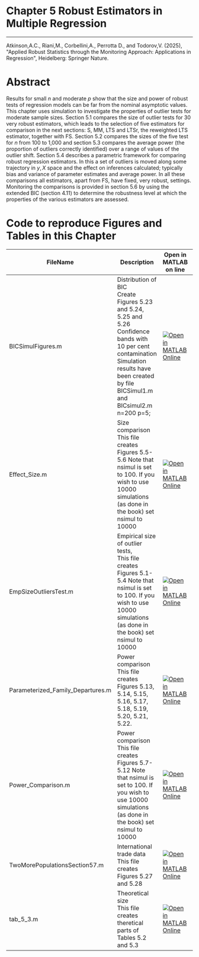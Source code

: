 # Chapter 5 Robust Estimators in Multiple Regression


---
Atkinson,A.C., Riani,M., Corbellini,A., Perrotta D., and Todorov,V. (2025), "Applied Robust Statistics through the Monitoring Approach: 
Applications in Regression", Heidelberg: Springer Nature.

# Abstract

Results for small $n$ and moderate $p$ show that the size and power of robust tests of regression models can be far from the nominal asymptotic values. This chapter uses simulation to investigate the properties of outlier tests  for moderate sample sizes. Section 5.1 compares the size of outlier tests for 30 very robust estimators, which leads to the selection of five  estimators for comparison  in the next sections: S, MM, LTS and LTSr, the reweighted LTS estimator, together with FS. Section 5.2 compares the sizes of the five test for $n$ from 100 to 1,000 and section 5.3 compares the average  power (the proportion of outliers correctly identified) over a range of values of the outlier shift.  Section 5.4 describes a parametric framework for comparing robust regression estimators. In this a set of outliers is moved along some trajectory in $y,X$ space and the effect on inferences calculated; typically bias and variance of parameter estimates and average power. In all these comparisons all estimators, apart from FS, have fixed, very robust, settings. Monitoring the comparisons is provided in section 5.6 by using the extended BIC (section 4.11) to determine the robustness level at which the properties of the various estimators are assessed.

# Code to reproduce Figures and Tables in this Chapter



| FileName | Description | Open in MATLAB on line | Jupiter notebook | 
 |---|---|---|---| 
 |BICSimulFigures.m|Distribution of BIC<br/> Create Figures 5.23 and 5.24, 5.25 and 5.26 Confidence bands with 10 per cent contamination Simulation results have been created by file BICSimul1.m and BICsimul2.m n=200 p=5;|[![Open in MATLAB Online](https://www.mathworks.com/images/responsive/global/open-in-matlab-online.svg)](https://matlab.mathworks.com/open/github/v1?repo=UniprJRC/MonitoringBook&file=cap5//BICSimulFigures.m)| [[ipynb](BICSimulFigures.ipynb)]
|Effect_Size.m|Size comparison<br/> This file creates Figures 5.5-5.6 Note that nsimul is set to 100. If you wish to use 10000 simulations (as done in the book) set nsimul to 10000|[![Open in MATLAB Online](https://www.mathworks.com/images/responsive/global/open-in-matlab-online.svg)](https://matlab.mathworks.com/open/github/v1?repo=UniprJRC/MonitoringBook&file=cap5//Effect_Size.m)| [[ipynb](Effect_Size.ipynb)]
|EmpSizeOutliersTest.m|Empirical size of outlier tests,<br/> This file creates Figures 5.1-5.4 Note that nsimul is set to 100. If you wish to use 10000 simulations (as done in the book) set nsimul to 10000|[![Open in MATLAB Online](https://www.mathworks.com/images/responsive/global/open-in-matlab-online.svg)](https://matlab.mathworks.com/open/github/v1?repo=UniprJRC/MonitoringBook&file=cap5//EmpSizeOutliersTest.m)| [[ipynb](EmpSizeOutliersTest.ipynb)]
|Parameterized_Family_Departures.m|Power comparison<br/> This file creates Figures 5.13, 5.14, 5.15, 5.16, 5.17, 5.18, 5.19, 5.20, 5.21, 5.22.|[![Open in MATLAB Online](https://www.mathworks.com/images/responsive/global/open-in-matlab-online.svg)](https://matlab.mathworks.com/open/github/v1?repo=UniprJRC/MonitoringBook&file=cap5//Parameterized_Family_Departures.m)| [[ipynb](Parameterized_Family_Departures.ipynb)]
|Power_Comparison.m|Power comparison<br/> This file creates Figures 5.7-5.12 Note that nsimul is set to 100. If you wish to use 10000 simulations (as done in the book) set nsimul to 10000|[![Open in MATLAB Online](https://www.mathworks.com/images/responsive/global/open-in-matlab-online.svg)](https://matlab.mathworks.com/open/github/v1?repo=UniprJRC/MonitoringBook&file=cap5//Power_Comparison.m)| [[ipynb](Power_Comparison.ipynb)]
|TwoMorePopulationsSection57.m|International trade data<br/> This file creates Figures 5.27 and 5.28|[![Open in MATLAB Online](https://www.mathworks.com/images/responsive/global/open-in-matlab-online.svg)](https://matlab.mathworks.com/open/github/v1?repo=UniprJRC/MonitoringBook&file=cap5//TwoMorePopulationsSection57.m)| [[ipynb](TwoMorePopulationsSection57.ipynb)]
|tab_5_3.m|Theoretical size<br/> This file creates theretical parts of Tables 5.2 and 5.3|[![Open in MATLAB Online](https://www.mathworks.com/images/responsive/global/open-in-matlab-online.svg)](https://matlab.mathworks.com/open/github/v1?repo=UniprJRC/MonitoringBook&file=cap5//tab_5_3.m)| [[ipynb](tab_5_3.ipynb)]
